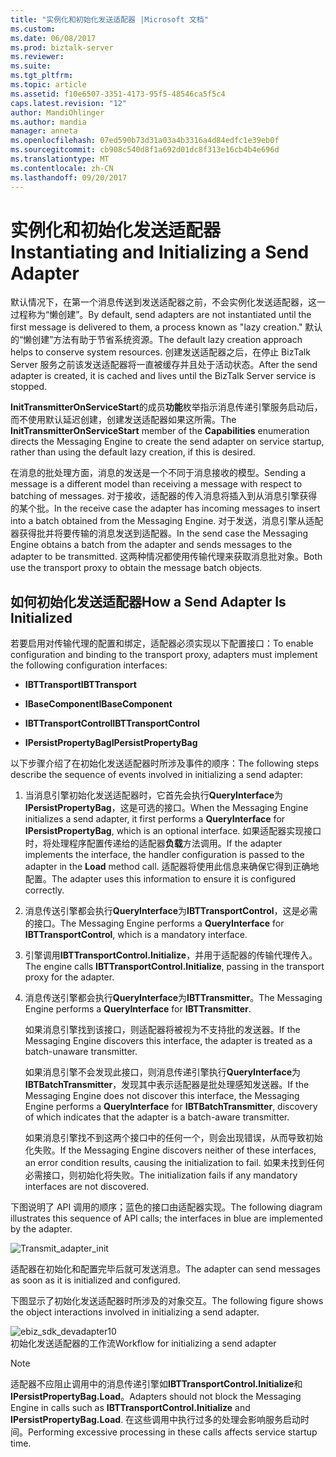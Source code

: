 ```yaml
---
title: "实例化和初始化发送适配器 |Microsoft 文档"
ms.custom: 
ms.date: 06/08/2017
ms.prod: biztalk-server
ms.reviewer: 
ms.suite: 
ms.tgt_pltfrm: 
ms.topic: article
ms.assetid: f10e6507-3351-4173-95f5-48546ca5f5c4
caps.latest.revision: "12"
author: MandiOhlinger
ms.author: mandia
manager: anneta
ms.openlocfilehash: 07ed590b73d31a03a4b3316a4d84edfc1e39eb0f
ms.sourcegitcommit: cb908c540d8f1a692d01dc8f313e16cb4b4e696d
ms.translationtype: MT
ms.contentlocale: zh-CN
ms.lasthandoff: 09/20/2017
---
```

# <a name="instantiating-and-initializing-a-send-adapter"></a><span data-ttu-id="d6037-102">实例化和初始化发送适配器</span><span class="sxs-lookup"><span data-stu-id="d6037-102">Instantiating and Initializing a Send Adapter</span></span>
<span data-ttu-id="d6037-103">默认情况下，在第一个消息传送到发送适配器之前，不会实例化发送适配器，这一过程称为“懒创建”。</span><span class="sxs-lookup"><span data-stu-id="d6037-103">By default, send adapters are not instantiated until the first message is delivered to them, a process known as "lazy creation."</span></span> <span data-ttu-id="d6037-104">默认的“懒创建”方法有助于节省系统资源。</span><span class="sxs-lookup"><span data-stu-id="d6037-104">The default lazy creation approach helps to conserve system resources.</span></span> <span data-ttu-id="d6037-105">创建发送适配器之后，在停止 BizTalk Server 服务之前该发送适配器将一直被缓存并且处于活动状态。</span><span class="sxs-lookup"><span data-stu-id="d6037-105">After the send adapter is created, it is cached and lives until the BizTalk Server service is stopped.</span></span>  
  
 <span data-ttu-id="d6037-106">**InitTransmitterOnServiceStart**的成员**功能**枚举指示消息传递引擎服务启动后，而不使用默认延迟创建，创建发送适配器如果这所需。</span><span class="sxs-lookup"><span data-stu-id="d6037-106">The **InitTransmitterOnServiceStart** member of the **Capabilities** enumeration directs the Messaging Engine to create the send adapter on service startup, rather than using the default lazy creation, if this is desired.</span></span>  
  
 <span data-ttu-id="d6037-107">在消息的批处理方面，消息的发送是一个不同于消息接收的模型。</span><span class="sxs-lookup"><span data-stu-id="d6037-107">Sending a message is a different model than receiving a message with respect to batching of messages.</span></span> <span data-ttu-id="d6037-108">对于接收，适配器的传入消息将插入到从消息引擎获得的某个批。</span><span class="sxs-lookup"><span data-stu-id="d6037-108">In the receive case the adapter has incoming messages to insert into a batch obtained from the Messaging Engine.</span></span> <span data-ttu-id="d6037-109">对于发送，消息引擎从适配器获得批并将要传输的消息发送到适配器。</span><span class="sxs-lookup"><span data-stu-id="d6037-109">In the send case the Messaging Engine obtains a batch from the adapter and sends messages to the adapter to be transmitted.</span></span> <span data-ttu-id="d6037-110">这两种情况都使用传输代理来获取消息批对象。</span><span class="sxs-lookup"><span data-stu-id="d6037-110">Both use the transport proxy to obtain the message batch objects.</span></span>  
  
## <a name="how-a-send-adapter-is-initialized"></a><span data-ttu-id="d6037-111">如何初始化发送适配器</span><span class="sxs-lookup"><span data-stu-id="d6037-111">How a Send Adapter Is Initialized</span></span>  
 <span data-ttu-id="d6037-112">若要启用对传输代理的配置和绑定，适配器必须实现以下配置接口：</span><span class="sxs-lookup"><span data-stu-id="d6037-112">To enable configuration and binding to the transport proxy, adapters must implement the following configuration interfaces:</span></span>  
  
-   <span data-ttu-id="d6037-113">**IBTTransport**</span><span class="sxs-lookup"><span data-stu-id="d6037-113">**IBTTransport**</span></span>  
  
-   <span data-ttu-id="d6037-114">**IBaseComponent**</span><span class="sxs-lookup"><span data-stu-id="d6037-114">**IBaseComponent**</span></span>  
  
-   <span data-ttu-id="d6037-115">**IBTTransportControl**</span><span class="sxs-lookup"><span data-stu-id="d6037-115">**IBTTransportControl**</span></span>  
  
-   <span data-ttu-id="d6037-116">**IPersistPropertyBag**</span><span class="sxs-lookup"><span data-stu-id="d6037-116">**IPersistPropertyBag**</span></span>  
  
 <span data-ttu-id="d6037-117">以下步骤介绍了在初始化发送适配器时所涉及事件的顺序：</span><span class="sxs-lookup"><span data-stu-id="d6037-117">The following steps describe the sequence of events involved in initializing a send adapter:</span></span>  
  
1.  <span data-ttu-id="d6037-118">当消息引擎初始化发送适配器时，它首先会执行**QueryInterface**为**IPersistPropertyBag**，这是可选的接口。</span><span class="sxs-lookup"><span data-stu-id="d6037-118">When the Messaging Engine initializes a send adapter, it first performs a **QueryInterface** for **IPersistPropertyBag**, which is an optional interface.</span></span> <span data-ttu-id="d6037-119">如果适配器实现接口时，将处理程序配置传递给的适配器**负载**方法调用。</span><span class="sxs-lookup"><span data-stu-id="d6037-119">If the adapter implements the interface, the handler configuration is passed to the adapter in the **Load** method call.</span></span> <span data-ttu-id="d6037-120">适配器将使用此信息来确保它得到正确地配置。</span><span class="sxs-lookup"><span data-stu-id="d6037-120">The adapter uses this information to ensure it is configured correctly.</span></span>  
  
2.  <span data-ttu-id="d6037-121">消息传送引擎都会执行**QueryInterface**为**IBTTransportControl**，这是必需的接口。</span><span class="sxs-lookup"><span data-stu-id="d6037-121">The Messaging Engine performs a **QueryInterface** for **IBTTransportControl**, which is a mandatory interface.</span></span>  
  
3.  <span data-ttu-id="d6037-122">引擎调用**IBTTransportControl.Initialize**，并用于适配器的传输代理传入。</span><span class="sxs-lookup"><span data-stu-id="d6037-122">The engine calls **IBTTransportControl.Initialize**, passing in the transport proxy for the adapter.</span></span>  
  
4.  <span data-ttu-id="d6037-123">消息传送引擎都会执行**QueryInterface**为**IBTTransmitter**。</span><span class="sxs-lookup"><span data-stu-id="d6037-123">The Messaging Engine performs a **QueryInterface** for **IBTTransmitter**.</span></span>  
  
     <span data-ttu-id="d6037-124">如果消息引擎找到该接口，则适配器将被视为不支持批的发送器。</span><span class="sxs-lookup"><span data-stu-id="d6037-124">If the Messaging Engine discovers this interface, the adapter is treated as a batch-unaware transmitter.</span></span>  
  
     <span data-ttu-id="d6037-125">如果消息引擎不会发现此接口，则消息传递引擎执行**QueryInterface**为**IBTBatchTransmitter**，发现其中表示适配器是批处理感知发送器。</span><span class="sxs-lookup"><span data-stu-id="d6037-125">If the Messaging Engine does not discover this interface, the Messaging Engine performs a **QueryInterface** for **IBTBatchTransmitter**, discovery of which indicates that the adapter is a batch-aware transmitter.</span></span>  
  
     <span data-ttu-id="d6037-126">如果消息引擎找不到这两个接口中的任何一个，则会出现错误，从而导致初始化失败。</span><span class="sxs-lookup"><span data-stu-id="d6037-126">If the Messaging Engine discovers neither of these interfaces, an error condition results, causing the initialization to fail.</span></span> <span data-ttu-id="d6037-127">如果未找到任何必需接口，则初始化将失败。</span><span class="sxs-lookup"><span data-stu-id="d6037-127">The initialization fails if any mandatory interfaces are not discovered.</span></span>  
  
 <span data-ttu-id="d6037-128">下图说明了 API 调用的顺序；蓝色的接口由适配器实现。</span><span class="sxs-lookup"><span data-stu-id="d6037-128">The following diagram illustrates this sequence of API calls; the interfaces in blue are implemented by the adapter.</span></span>  
  
 ![](../core/media/transmit-adapter-init.gif "Transmit_adapter_init")  
  
 <span data-ttu-id="d6037-129">适配器在初始化和配置完毕后就可发送消息。</span><span class="sxs-lookup"><span data-stu-id="d6037-129">The adapter can send messages as soon as it is initialized and configured.</span></span>  
  
 <span data-ttu-id="d6037-130">下图显示了初始化发送适配器时所涉及的对象交互。</span><span class="sxs-lookup"><span data-stu-id="d6037-130">The following figure shows the object interactions involved in initializing a send adapter.</span></span>  
  
 ![](../core/media/ebiz-sdk-devadapter10.gif "ebiz_sdk_devadapter10")  
<span data-ttu-id="d6037-131">初始化发送适配器的工作流</span><span class="sxs-lookup"><span data-stu-id="d6037-131">Workflow for initializing a send adapter</span></span>  
  
> [!NOTE]
>  <span data-ttu-id="d6037-132">适配器不应阻止调用中的消息传递引擎如**IBTTransportControl.Initialize**和**IPersistPropertyBag.Load**。</span><span class="sxs-lookup"><span data-stu-id="d6037-132">Adapters should not block the Messaging Engine in calls such as **IBTTransportControl.Initialize** and **IPersistPropertyBag.Load**.</span></span> <span data-ttu-id="d6037-133">在这些调用中执行过多的处理会影响服务启动时间。</span><span class="sxs-lookup"><span data-stu-id="d6037-133">Performing excessive processing in these calls affects service startup time.</span></span>